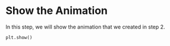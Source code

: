 # Show the Animation

In this step, we will show the animation that we created in step 2.

```python
plt.show()
```
